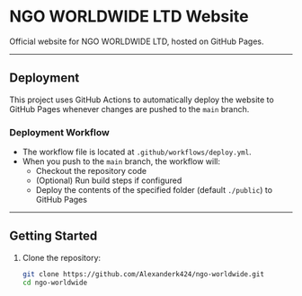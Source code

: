 # NGO WORLDWIDE LTD Website

Official website for NGO WORLDWIDE LTD, hosted on GitHub Pages.

---

## Deployment

This project uses GitHub Actions to automatically deploy the website to GitHub Pages whenever changes are pushed to the `main` branch.

### Deployment Workflow

- The workflow file is located at `.github/workflows/deploy.yml`.
- When you push to the `main` branch, the workflow will:
  - Checkout the repository code
  - (Optional) Run build steps if configured
  - Deploy the contents of the specified folder (default `./public`) to GitHub Pages

---

## Getting Started

1. Clone the repository:
   ```bash
   git clone https://github.com/Alexanderk424/ngo-worldwide.git
   cd ngo-worldwide
